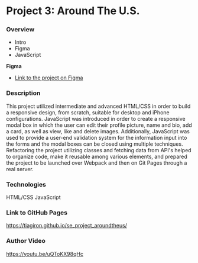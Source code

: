 # Project 3: Around The U.S.

### Overview

- Intro
- Figma
- JavaScript

**Figma**

- [Link to the project on Figma](https://www.figma.com/file/ii4xxsJ0ghevUOcssTlHZv/Sprint-3%3A-Around-the-US?node-id=0%3A1)

### Description

This project utilized intermediate and advanced HTML/CSS in order to build a responsive design, from scratch, suitable for desktop and iPhone configurations. JavaScript was introduced in order to create a responsive modal box in which the user can edit their profile picture, name and bio, add a card, as well as view, like and delete images. Additionally, JavaScript was used to provide a user-end validation system for the information input into the forms and the modal boxes can be closed using multiple techniques. Refactoring the project utilizing classes and fetching data from API's helped to organize code, make it reusable among various elements, and prepared the project to be launched over Webpack and then on Git Pages through a real server.

### Technologies

HTML/CSS
JavaScript

### Link to GitHub Pages

https://tiagiron.github.io/se_project_aroundtheus/

### Author Video

https://youtu.be/uQToKX98qHc
